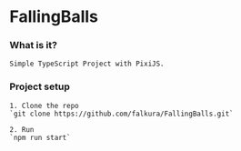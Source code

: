# FallingBalls 

### What is it?

    Simple TypeScript Project with PixiJS.

### Project setup

    1. Clone the repo
    `git clone https://github.com/falkura/FallingBalls.git`

    2. Run
    `npm run start`

